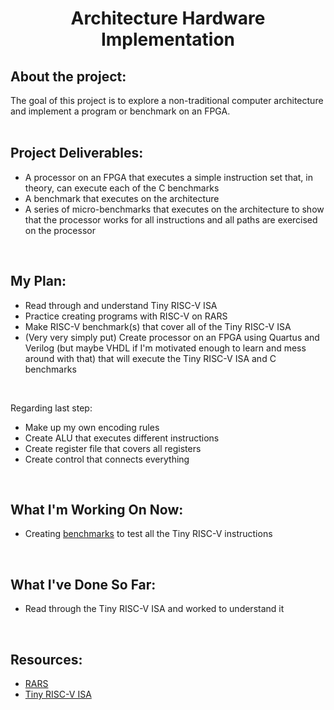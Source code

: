 <h1 align = "center">Architecture Hardware Implementation</h1>

## About the project: 
The goal of this project is to explore a non-traditional computer architecture and implement a program or benchmark on an FPGA.
<br><br>

## Project Deliverables:
- A processor on an FPGA that executes a simple instruction set that, in theory, can execute each of the C benchmarks
- A benchmark that executes on the architecture
- A series of micro-benchmarks that executes on the architecture to show that the processor works for all instructions and all paths are exercised on the processor
<br>

## My Plan:
- Read through and understand Tiny RISC-V ISA
- Practice creating programs with RISC-V on RARS
- Make RISC-V benchmark(s) that cover all of the Tiny RISC-V ISA
- (Very very simply put) Create processor on an FPGA using Quartus and Verilog (but maybe VHDL if I'm motivated enough to learn and mess around with that) that will execute the Tiny RISC-V ISA and C benchmarks
<br>

Regarding last step:
- Make up my own encoding rules
- Create ALU that executes different instructions
- Create register file that covers all registers
- Create control that connects everything
<br>

## What I'm Working On Now:
- Creating [benchmarks](https://github.com/clairehopfensperger/Hardware_Implementation/tree/main/Benchmarks) to test all the Tiny RISC-V instructions
<br>

## What I've Done So Far:
- Read through the Tiny RISC-V ISA and worked to understand it
<br>

## Resources:
- [RARS](https://github.com/TheThirdOne/rars)
- [Tiny RISC-V ISA](https://www.csl.cornell.edu/courses/ece5745/handouts/ece5745-tinyrv-isa.txt)
<br>
